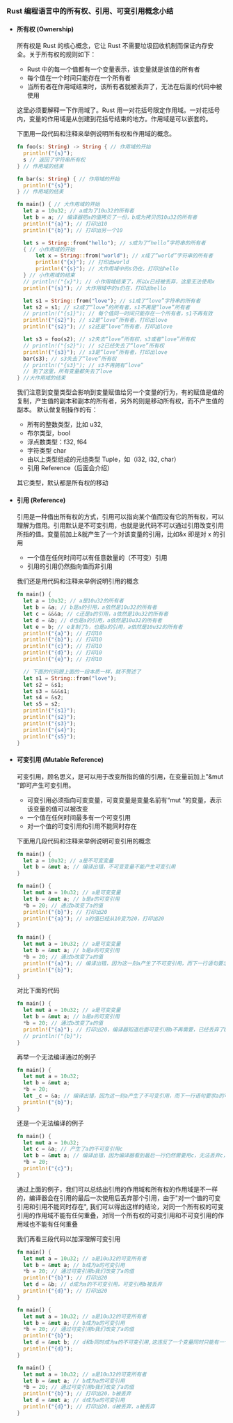 ### Rust 编程语言中的所有权、引用、可变引用概念小结

- #### 所有权 (Ownership)

  所有权是 Rust 的核心概念，它让 Rust 不需要垃圾回收机制而保证内存安全。关于所有权的规则如下：

  - Rust 中的每一个值都有一个变量表示，该变量就是该值的所有者
  - 每个值在一个时间只能存在一个所有者
  - 当所有者在作用域结束时，该所有者就被丢弃了，无法在后面的代码中被使用

  这里必须要解释一下作用域了。Rust 用一对花括号限定作用域。一对花括号内，变量的作用域是从创建到花括号结束的地方。作用域是可以嵌套的。

  下面用一段代码和注释来举例说明所有权和作用域的概念。

  ```Rust
  fn foo(s: String) -> String { // 作用域的开始
    println!("{s}");
    s // 返回了字符串所有权
  } // 作用域的结束

  fn bar(s: String) { // 作用域的开始
    println!("{s}");
  } // 作用域的结束

  fn main() { // 大作用域的开始
    let a = 10u32; // a成为了10u32的所有者
    let b = a; // 编译器把a的值拷贝了一份，b成为拷贝的10u32的所有者
    println!("{a}"); // 打印出10
    println!("{b}"); // 打印出另一个10

    let s = String::from("hello"); // s成为了“hello”字符串的所有者
    { // 小作用域的开始
        let x = String::from("world"); // x成了“world”字符串的所有者
        println!("{x}"); // 打印出world
        println!("{s}"); // 大作用域中的s仍在，打印出hello
    } // 小作用域的结束
    // println!("{x}"); // 小作用域结束了，所以x已经被丢弃，这里无法使用x
    println!("{s}"); // 大作用域中的s仍在，打印出hello

    let s1 = String::from("love"); // s1成了“love”字符串的所有者
    let s2 = s1; // s2成了“love”的所有者，s1不再是“love”所有者
    // println!("{s1}"); // 每个值同一时间只能存在一个所有者，s1不再有效
    println!("{s2}"); // s2是“love”所有者，打印出love
    println!("{s2}"); // s2还是“love”所有者，打印出love

    let s3 = foo(s2); // s2失去“love”所有权，s3或者“love”所有权
    // println!("{s2}"); // s2已经失去了“love”所有权
    println!("{s3}"); // s3是“love”所有者，打印出love
    bar(s3); // s3失去了“love”所有权
    // println!("{s3}"); // s3不再拥有“love”
    // 到了这里，所有变量都失去了love
  } //大作用域的结束
  ```

  我们注意到变量类型会影响到变量赋值给另一个变量的行为，有的赋值是值的复制，产生值的副本和副本的所有者，另外的则是移动所有权，而不产生值的副本。
  默认做复制操作的有：

  - 所有的整数类型，比如 u32,
  - 布尔类型，bool
  - 浮点数类型：f32, f64
  - 字符类型 char
  - 由以上类型组成的元组类型 Tuple，如（i32, i32, char）
  - 引用 Reference（后面会介绍）

  其它类型，默认都是所有权的移动

- #### 引用 (Reference)

  引用是一种借出所有权的方式，引用可以指向某个值而没有它的所有权，可以理解为借用。引用默认是不可变引用，也就是说代码不可以通过引用改变引用所指的值。变量前加上&就产生了一个对该变量的引用，比如&x 即是对 x 的引用

  - 一个值在任何时间可以有任意数量的（不可变）引用
  - 引用的引用仍然指向值而非引用

  我们还是用代码和注释来举例说明引用的概念

  ```Rust
  fn main() {
    let a = 10u32; // a是10u32的所有者
    let b = &a; // b是a的引用，a依然是10u32的所有者
    let c = &&&a; // c还是a的引用，a依然是10u32的所有者
    let d = &b; // d也是a的引用，a依然是10u32的所有者
    let e = b; // e复制了b，也是a的引用，a依然是10u32的所有者
    println!("{a}"); // 打印10
    println!("{b}"); // 打印10
    println!("{c}"); // 打印10
    println!("{d}"); // 打印10
    println!("{e}"); // 打印10

    // 下面的代码跟上面的一段本质一样，就不赘述了
    let s1 = String::from("love");
    let s2 = &s1;
    let s3 = &&&s1;
    let s4 = &s2;
    let s5 = s2;
    println!("{s1}");
    println!("{s2}");
    println!("{s3}");
    println!("{s4}");
    println!("{s5}");
  }
  ```

- #### 可变引用 (Mutable Reference)

  可变引用，顾名思义，是可以用于改变所指的值的引用，在变量前加上"&mut "即可产生可变引用。

  - 可变引用必须指向可变变量，可变变量是变量名前有“mut ”的变量，表示该变量的值可以被改变
  - 一个值在任何时间最多有一个可变引用
  - 对一个值的可变引用和引用不能同时存在

  下面用几段代码和注释来举例说明可变引用的概念

  ```Rust
  fn main() {
    let a = 10u32; // a是不可变变量
    let b = &mut a; // 编译出错，不可变变量不能产生可变引用
  }
  ```

  ```Rust
  fn main() {
    let mut a = 10u32; // a是可变变量
    let b = &mut a; // b是a的可变引用
    *b = 20; // 通过b改变了a的值
    println!("{b}"); // 打印出20
    println!("{a}"); // a的值已经从10变为20，打印出20
  }
  ```

  ```Rust
  fn main() {
    let mut a = 10u32; // a是可变变量
    let b = &mut a; // b是a的可变引用
    *b = 20; // 通过b改变了a的值
    println!("{a}"); // 编译出错，因为这一刻a产生了不可变引用，而下一行语句要求a的可变引用b同时存在
    println!("{b}");
  }
  ```

  对比下面的代码

  ```Rust
  fn main() {
    let mut a = 10u32; // a是可变变量
    let b = &mut a; // b是a的可变引用
    *b = 20; // 通过b改变了a的值
    println!("{a}"); // 打印出20，编译器知道后面可变引用b不再需要，已经丢弃了b，此刻20只有一个不可变引用
    // println!("{b}");
  }
  ```

  再举一个无法编译通过的例子

  ```Rust
  fn main() {
    let mut a = 10u32;
    let b = &mut a;
    *b = 20;
    let _c = &a; // 编译出错，因为这一刻a产生了不可变引用，而下一行语句要求a的可变引用同时存在
    println!("{b}");
  }
  ```

  还是一个无法编译的例子

  ```Rust
  fn main() {
    let mut a = 10u32;
    let c = &a; // 产生了a的不可变引用c
    let b = &mut a; // 编译出错，因为编译器看到最后一行仍然需要用c，无法丢弃c，这一行要求产生a的可变引用b，a不能同时有可变引用和不可变引用
    *b = 20;
    println!("{c}");
  }
  ```

  通过上面的例子，我们可以总结出引用的作用域和所有权的作用域是不一样的，编译器会在引用的最后一次使用后丢弃那个引用，由于"对一个值的可变引用和引用不能同时存在", 我们可以得出这样的结论，对同一个所有权的可变引用的作用域不能有任何重叠，对同一个所有权的可变引用和不可变引用的作用域也不能有任何重叠

  我们再看三段代码以加深理解可变引用

  ```Rust
  fn main() {
    let mut a = 10u32; // a是10u32的可变所有者
    let b = &mut a; // b成为a的可变引用
    *b = 20; // 通过可变引用b我们改变了a的值
    println!("{b}"); // 打印出20
    let d = &b; // d成为a的不可变引用，可变引用b被丢弃
    println!("{d}"); // 打印出20
  }
  ```

  ```Rust
  fn main() {
    let mut a = 10u32; // a是10u32的可变所有者
    let b = &mut a; // b成为a的可变引用
    *b = 20; // 通过可变引用b我们改变了a的值
    println!("{b}");
    let d = &mut b; // d和b同时成为a的不可变引用,这违反了一个变量同时只能有一个可变引用的规则，编译出错
    println!("{d}");
  }
  ```

  ```Rust
  fn main() {
    let mut a = 10u32; // a是10u32的可变所有者
    let b = &mut a; // b成为a的可变引用
    *b = 20; // 通过可变引用b我们改变了a的值
    println!("{b}"); // 打印出20，b被丢弃
    let d = &mut a; // d成为a的可变引用
    println!("{d}"); // 打印出20，d被丢弃，a被丢弃
  }
  ```
